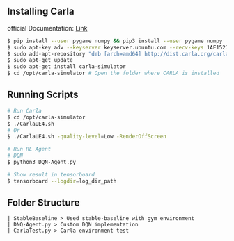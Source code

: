 ## Installing Carla
official Documentation: [Link](https://carla.readthedocs.io/en/latest/start_quickstart)
```sh
$ pip install --user pygame numpy && pip3 install --user pygame numpy
$ sudo apt-key adv --keyserver keyserver.ubuntu.com --recv-keys 1AF1527DE64CB8D9
$ sudo add-apt-repository "deb [arch=amd64] http://dist.carla.org/carla $(lsb_release -sc) main"
$ sudo apt-get update
$ sudo apt-get install carla-simulator
$ cd /opt/carla-simulator # Open the folder where CARLA is installed
```

## Running Scripts
```sh
# Run Carla
$ cd /opt/carla-simulator
$ ./CarlaUE4.sh
# Or
$ ./CarlaUE4.sh -quality-level=Low -RenderOffScreen

# Run RL Agent
# DQN
$ python3 DQN-Agent.py

# Show result in tensorboard
$ tensorboard --logdir=log_dir_path

```

## Folder Structure
```
| StableBaseline > Used stable-baseline with gym environment
| DNQ-Agent.py > Custom DQN implementation
| CarlaTest.py > Carla environment test
```